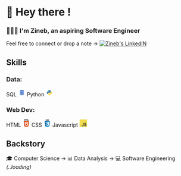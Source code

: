 # 👋 Hey there !
### 👩🏻‍💻 I'm Zineb, an aspiring Software Engineer
Feel free to connect or drop a note → <a href="https://www.linkedin.com/in/zineb-guessous/">
  <img alt="Zineb's LinkedIN" width="14px" src="https://raw.githubusercontent.com/peterthehan/peterthehan/master/assets/linkedin.svg" />
</a>

## Skills
### Data: 
SQL <code><img height="20" src="https://raw.githubusercontent.com/github/explore/80688e429a7d4ef2fca1e82350fe8e3517d3494d/topics/sql/sql.png"></code>
Python <code><img height="20" src="https://raw.githubusercontent.com/github/explore/80688e429a7d4ef2fca1e82350fe8e3517d3494d/topics/python/python.png"></code>
### Web Dev: 
HTML <code><img height="20" src="https://raw.githubusercontent.com/github/explore/80688e429a7d4ef2fca1e82350fe8e3517d3494d/topics/html/html.png"></code>
CSS <code><img height="20" src="https://raw.githubusercontent.com/github/explore/80688e429a7d4ef2fca1e82350fe8e3517d3494d/topics/css/css.png"></code>
Javascript <code><img height="20" src="https://raw.githubusercontent.com/github/explore/80688e429a7d4ef2fca1e82350fe8e3517d3494d/topics/javascript/javascript.png"></code>

## Backstory
🎓 Computer Science → 📊 Data Analysis → 💻 Software Engineering *(..loading)*

<!---
zguessous/zguessous is a ✨ special ✨ repository because its `README.md` (this file) appears on your GitHub profile.
You can click the Preview link to take a look at your changes.
--->
